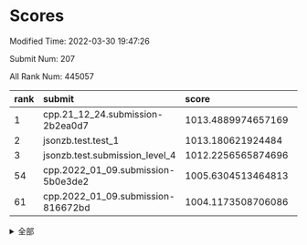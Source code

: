 # Scores

Modified Time: 2022-03-30 19:47:26

Submit Num: 207

All Rank Num: 445057

| rank |               submit               |       score        |       sigma        | pk_num |
| :--- | :--------------------------------- | :----------------- | :----------------- | :----- |
| 1    | cpp.21_12_24.submission-2b2ea0d7   | 1013.4889974657169 | 0.8003002753934388 | 8600   |
| 2    | jsonzb.test.test_1                 | 1013.180621924484  | 0.8226735791507075 | 8602   |
| 3    | jsonzb.test.submission_level_4     | 1012.2256565874696 | 0.817991966317698  | 8599   |
| 54   | cpp.2022_01_09.submission-5b0e3de2 | 1005.6304513464813 | 0.7206739019245276 | 8603   |
| 61   | cpp.2022_01_09.submission-816672bd | 1004.1173508706086 | 0.7160725256151502 | 8600   |


<details>
<summary>全部</summary>

| rank |                 submit                 |       score        |       sigma        | pk_num |
| :--- | :------------------------------------- | :----------------- | :----------------- | :----- |
| 1    | cpp.21_12_24.submission-2b2ea0d7       | 1013.4889974657169 | 0.8003002753934388 | 8600   |
| 2    | jsonzb.test.test_1                     | 1013.180621924484  | 0.8226735791507075 | 8602   |
| 3    | jsonzb.test.submission_level_4         | 1012.2256565874696 | 0.817991966317698  | 8599   |
| 4    | gobigger.level_3.submission_level_3_33 | 1011.9218934647702 | 0.7768355831409633 | 8599   |
| 5    | gobigger.level_3.submission_level_3_5  | 1011.7030168901128 | 0.7670171745523781 | 8596   |
| 6    | gobigger.level_3.submission_level_3_3  | 1011.4971377583392 | 0.7650518021507585 | 8603   |
| 7    | gobigger.level_3.submission_level_3_39 | 1011.4438409242932 | 0.7561987329489511 | 8603   |
| 8    | gobigger.level_3.submission_level_3_11 | 1011.0819579244861 | 0.7707927399592943 | 8604   |
| 9    | gobigger.level_3.submission_level_3_29 | 1011.0375642712447 | 0.7575536578831032 | 8600   |
| 10   | gobigger.level_3.submission_level_3_4  | 1011.0284072069117 | 0.7585317392857167 | 8604   |
| 11   | gobigger.level_3.submission_level_3_17 | 1010.9398064002307 | 0.774262619278529  | 8596   |
| 12   | gobigger.level_3.submission_level_3_18 | 1010.8967351870496 | 0.7583225267627864 | 8607   |
| 13   | gobigger.level_3.submission_level_3_40 | 1010.8500522081924 | 0.7711697760787065 | 8601   |
| 14   | gobigger.level_3.submission_level_3_32 | 1010.588996801326  | 0.7574225166235022 | 8602   |
| 15   | gobigger.level_3.submission_level_3_44 | 1010.5163119890581 | 0.7649622231420907 | 8597   |
| 16   | gobigger.level_3.submission_level_3_15 | 1010.4706450023039 | 0.7495561508384355 | 8602   |
| 17   | gobigger.level_3.submission_level_3_22 | 1010.3443325145745 | 0.774943723368973  | 8597   |
| 18   | gobigger.level_3.submission_level_3_13 | 1010.2500174646856 | 0.7623820406559986 | 8599   |
| 19   | gobigger.level_3.submission_level_3_8  | 1010.1437920860836 | 0.7456998157819418 | 8599   |
| 20   | gobigger.level_3.submission_level_3_24 | 1010.1346675006745 | 0.7537013142966311 | 8596   |
| 21   | gobigger.level_3.submission_level_3_6  | 1010.100994113589  | 0.7620902931507995 | 8597   |
| 22   | gobigger.level_3.submission_level_3_49 | 1010.0972601184163 | 0.729910016177927  | 8600   |
| 23   | gobigger.level_3.submission_level_3_41 | 1010.0045652704267 | 0.7672225245449957 | 8602   |
| 24   | gobigger.level_3.submission_level_3_19 | 1009.9548230111958 | 0.7333505608140222 | 8601   |
| 25   | gobigger.level_3.submission_level_3_2  | 1009.9119095277532 | 0.7456361338989115 | 8597   |
| 26   | gobigger.level_3.submission_level_3_42 | 1009.8742085183851 | 0.7458718666368725 | 8599   |
| 27   | gobigger.level_3.submission_level_3_0  | 1009.8670656413068 | 0.7783281774730888 | 8602   |
| 28   | gobigger.level_3.submission_level_3_36 | 1009.8640591450633 | 0.7591944452901541 | 8605   |
| 29   | gobigger.level_3.submission_level_3_35 | 1009.8323585664947 | 0.7711127800788415 | 8599   |
| 30   | gobigger.level_3.submission_level_3_34 | 1009.8138630421194 | 0.7573270971498409 | 8599   |
| 31   | gobigger.level_3.submission_level_3_37 | 1009.7907618047523 | 0.7502809181664438 | 8601   |
| 32   | gobigger.level_3.submission_level_3_46 | 1009.7745825736883 | 0.7411333398289588 | 8601   |
| 33   | gobigger.level_3.submission_level_3_9  | 1009.7257955778198 | 0.7560591764403578 | 8597   |
| 34   | gobigger.level_3.submission_level_3_26 | 1009.7195233130012 | 0.7592476983872122 | 8604   |
| 35   | gobigger.level_3.submission_level_3_25 | 1009.6776093596548 | 0.7703489170248055 | 8599   |
| 36   | gobigger.level_3.submission_level_3_23 | 1009.5924753964202 | 0.750794506340748  | 8607   |
| 37   | gobigger.level_3.submission_level_3_21 | 1009.5468625687835 | 0.7343009555843074 | 8595   |
| 38   | gobigger.level_3.submission_level_3_43 | 1009.5371094030064 | 0.7425230513001138 | 8600   |
| 39   | gobigger.level_3.submission_level_3_47 | 1009.5349910435551 | 0.7620837564044511 | 8600   |
| 40   | gobigger.level_3.submission_level_3_7  | 1009.449621048501  | 0.7782810604841583 | 8595   |
| 41   | gobigger.level_3.submission_level_3_28 | 1009.3874039910927 | 0.7595021879281624 | 8600   |
| 42   | gobigger.level_3.submission_level_3_12 | 1009.3397967259086 | 0.7398415682787409 | 8598   |
| 43   | gobigger.level_3.submission_level_3_20 | 1009.3308704634085 | 0.7401105725274594 | 8597   |
| 44   | gobigger.level_3.submission_level_3_31 | 1009.2152602789001 | 0.7602607575002119 | 8598   |
| 45   | gobigger.level_3.submission_level_3_30 | 1009.1923915482134 | 0.7417986724516101 | 8600   |
| 46   | gobigger.level_3.submission_level_3_14 | 1009.0759070512147 | 0.7390870449689972 | 8596   |
| 47   | gobigger.level_3.submission_level_3_38 | 1009.0606312355204 | 0.7556493003065652 | 8603   |
| 48   | gobigger.level_3.submission_level_3_1  | 1009.0471819351425 | 0.7292346116814046 | 8596   |
| 49   | gobigger.level_3.submission_level_3_10 | 1008.996387966061  | 0.7565573866008741 | 8599   |
| 50   | gobigger.level_3.submission_level_3_48 | 1008.8283226739148 | 0.7289252793764303 | 8605   |
| 51   | gobigger.level_3.submission_level_3_45 | 1008.8215830253217 | 0.7398693599693655 | 8604   |
| 52   | gobigger.level_3.submission_level_3_27 | 1008.7067904354546 | 0.7566044632959188 | 8602   |
| 53   | gobigger.level_3.submission_level_3_16 | 1008.573638617941  | 0.7451665895866337 | 8598   |
| 54   | cpp.2022_01_09.submission-5b0e3de2     | 1005.6304513464813 | 0.7206739019245276 | 8603   |
| 55   | gobigger.level_1.submission_level_1_32 | 1004.8000733276479 | 0.7110718926042269 | 8602   |
| 56   | gobigger.level_1.submission_level_1_8  | 1004.7156184248596 | 0.7210715413561477 | 8604   |
| 57   | gobigger.level_1.submission_level_1_5  | 1004.6131994400785 | 0.7211560321413768 | 8602   |
| 58   | gobigger.level_1.submission_level_1_11 | 1004.5903674785917 | 0.7077733278463703 | 8598   |
| 59   | gobigger.level_1.submission_level_1_0  | 1004.1695863697099 | 0.7179234400535752 | 8599   |
| 60   | gobigger.level_1.submission_level_1_20 | 1004.1318817689147 | 0.7170623141332068 | 8592   |
| 61   | cpp.2022_01_09.submission-816672bd     | 1004.1173508706086 | 0.7160725256151502 | 8600   |
| 62   | gobigger.level_1.submission_level_1_28 | 1004.087518018238  | 0.7173388522462372 | 8602   |
| 63   | gobigger.level_1.submission_level_1_42 | 1004.0869327003808 | 0.7167874144740214 | 8603   |
| 64   | gobigger.level_1.submission_level_1_16 | 1004.0853868957421 | 0.7142350768881057 | 8601   |
| 65   | gobigger.level_1.submission_level_1_31 | 1003.9765113158197 | 0.717389653952638  | 8607   |
| 66   | gobigger.level_1.submission_level_1_30 | 1003.9496890200181 | 0.7118502543245835 | 8604   |
| 67   | gobigger.level_1.submission_level_1_23 | 1003.9288820813525 | 0.7130555380497205 | 8599   |
| 68   | gobigger.level_1.submission_level_1_27 | 1003.9222452150549 | 0.7213427832593202 | 8601   |
| 69   | gobigger.level_1.submission_level_1_14 | 1003.8833571653421 | 0.7107902006994861 | 8600   |
| 70   | gobigger.level_1.submission_level_1_43 | 1003.8461639143735 | 0.720731690896769  | 8599   |
| 71   | gobigger.level_1.submission_level_1_15 | 1003.8396791626709 | 0.7137653000023395 | 8597   |
| 72   | gobigger.level_1.submission_level_1_34 | 1003.801179369153  | 0.70483405317881   | 8604   |
| 73   | gobigger.level_1.submission_level_1_1  | 1003.5505328141019 | 0.7252443761136821 | 8599   |
| 74   | gobigger.level_1.submission_level_1_45 | 1003.3718211679811 | 0.7223683480925732 | 8600   |
| 75   | gobigger.level_1.submission_level_1_41 | 1003.3430800095052 | 0.7228398098023964 | 8598   |
| 76   | gobigger.level_1.submission_level_1_48 | 1003.3154437688073 | 0.7121115503969253 | 8600   |
| 77   | gobigger.level_1.submission_level_1_49 | 1003.2606684655874 | 0.7266017726723404 | 8606   |
| 78   | gobigger.level_1.submission_level_1_39 | 1003.2450123250089 | 0.7215290782237431 | 8601   |
| 79   | gobigger.level_1.submission_level_1_26 | 1003.2389914181579 | 0.7120369733347526 | 8598   |
| 80   | gobigger.level_1.submission_level_1_46 | 1003.2234626240391 | 0.7248769280019242 | 8593   |
| 81   | gobigger.level_1.submission_level_1_17 | 1003.1835067996254 | 0.7039811850812415 | 8600   |
| 82   | gobigger.level_1.submission_level_1_12 | 1003.1742513950098 | 0.7189855640345438 | 8604   |
| 83   | gobigger.level_1.submission_level_1_18 | 1003.1700770694265 | 0.7213214366197663 | 8602   |
| 84   | gobigger.level_1.submission_level_1_10 | 1003.0584162319559 | 0.7167145615504077 | 8600   |
| 85   | gobigger.level_1.submission_level_1_19 | 1003.0094668080885 | 0.7087227925240291 | 8596   |
| 86   | gobigger.level_1.submission_level_1_9  | 1002.9889303460957 | 0.7235776248791776 | 8598   |
| 87   | gobigger.level_1.submission_level_1_29 | 1002.965238819267  | 0.7070863720188931 | 8597   |
| 88   | gobigger.level_1.submission_level_1_24 | 1002.9481276808674 | 0.7046526590916363 | 8602   |
| 89   | gobigger.level_1.submission_level_1_33 | 1002.9360491626499 | 0.712226870555391  | 8601   |
| 90   | gobigger.level_1.submission_level_1_44 | 1002.9227946654603 | 0.726302636400251  | 8596   |
| 91   | gobigger.level_1.submission_level_1_47 | 1002.8957660859579 | 0.7165957999991389 | 8601   |
| 92   | gobigger.level_1.submission_level_1_4  | 1002.8894164522952 | 0.7155720309217215 | 8603   |
| 93   | gobigger.level_1.submission_level_1_36 | 1002.7781123755706 | 0.7189658134941602 | 8604   |
| 94   | gobigger.level_1.submission_level_1_25 | 1002.7388481286887 | 0.7189859192282843 | 8596   |
| 95   | gobigger.level_1.submission_level_1_38 | 1002.6826693926788 | 0.7204267050414521 | 8595   |
| 96   | gobigger.level_1.submission_level_1_40 | 1002.6492480603273 | 0.7227773699611659 | 8598   |
| 97   | gobigger.level_1.submission_level_1_7  | 1002.6096626490682 | 0.712930407534819  | 8601   |
| 98   | gobigger.level_1.submission_level_1_21 | 1002.5831911868971 | 0.7119742562226803 | 8603   |
| 99   | gobigger.level_1.submission_level_1_2  | 1002.5455950981724 | 0.7152603503861596 | 8602   |
| 100  | gobigger.level_1.submission_level_1_6  | 1002.4791972051033 | 0.7144952738591451 | 8600   |
| 101  | gobigger.level_1.submission_level_1_37 | 1002.4048016037384 | 0.7055164803759081 | 8603   |
| 102  | gobigger.level_1.submission_level_1_22 | 1002.3340375258931 | 0.7185044452834204 | 8603   |
| 103  | gobigger.level_1.submission_level_1_13 | 1002.3075151126484 | 0.7158022728777814 | 8598   |
| 104  | gobigger.level_1.submission_level_1_35 | 1002.0520652020926 | 0.7095159138741973 | 8601   |
| 105  | gobigger.level_1.submission_level_1_3  | 1001.8522381166636 | 0.699582090554699  | 8598   |
| 106  | gobigger.random.submission_random_12   | 997.0106914059755  | 0.7059560851122766 | 8599   |
| 107  | gobigger.random.submission_random_44   | 996.994807893833   | 0.7105323021431655 | 8598   |
| 108  | gobigger.random.submission_random_10   | 996.958378123879   | 0.7028496626342516 | 8602   |
| 109  | gobigger.random.submission_random_31   | 996.7381601128068  | 0.7118834967528092 | 8601   |
| 110  | gobigger.random.submission_random_1    | 996.5954286452239  | 0.7107939286069503 | 8608   |
| 111  | gobigger.random.submission_random_16   | 996.5276430401931  | 0.7155722027121819 | 8599   |
| 112  | gobigger.random.submission_random_7    | 996.4836534627851  | 0.706095636741608  | 8604   |
| 113  | gobigger.random.submission_random_3    | 996.4815302178333  | 0.7088954082598765 | 8606   |
| 114  | gobigger.random.submission_random_29   | 996.4801266739903  | 0.7031015690075316 | 8599   |
| 115  | gobigger.random.submission_random_32   | 996.4688058709894  | 0.701179689741341  | 8598   |
| 116  | gobigger.random.submission_random_22   | 996.4682610923694  | 0.7045164520809104 | 8606   |
| 117  | gobigger.random.submission_random_46   | 996.4517737341986  | 0.7068737940296564 | 8602   |
| 118  | gobigger.random.submission_random_41   | 996.4055605462132  | 0.7157901764951522 | 8600   |
| 119  | gobigger.random.submission_random_49   | 996.402744288139   | 0.6952474555393187 | 8597   |
| 120  | gobigger.random.submission_random_15   | 996.3898406952233  | 0.7076812783788866 | 8595   |
| 121  | gobigger.random.submission_random_26   | 996.3458564540514  | 0.700894702483171  | 8602   |
| 122  | gobigger.random.submission_random_23   | 996.329316785203   | 0.7092311795907166 | 8600   |
| 123  | gobigger.random.submission_random_36   | 996.2331592976826  | 0.7059443581489083 | 8597   |
| 124  | gobigger.random.submission_random_0    | 996.215869227357   | 0.7008944157813148 | 8594   |
| 125  | gobigger.random.submission_random_47   | 996.2058011728293  | 0.7086776907089112 | 8597   |
| 126  | gobigger.random.submission_random_2    | 996.0960809293363  | 0.7137106317726453 | 8602   |
| 127  | gobigger.random.submission_random_4    | 996.0951552357627  | 0.7165732307941937 | 8596   |
| 128  | gobigger.random.submission_random_5    | 996.0778938712062  | 0.7216198512852834 | 8603   |
| 129  | gobigger.random.submission_random_19   | 995.9754199541854  | 0.704949855764959  | 8603   |
| 130  | gobigger.random.submission_random_9    | 995.9573323272841  | 0.7090669248975663 | 8601   |
| 131  | gobigger.random.submission_random_37   | 995.9417856259241  | 0.704356160843544  | 8596   |
| 132  | gobigger.random.submission_random_8    | 995.9119801510654  | 0.6973448141657809 | 8596   |
| 133  | gobigger.random.submission_random_48   | 995.9088890825631  | 0.7167009628270844 | 8605   |
| 134  | gobigger.random.submission_random_27   | 995.8693932563169  | 0.698264109362534  | 8599   |
| 135  | gobigger.random.submission_random_30   | 995.8482417375413  | 0.7157465796348298 | 8599   |
| 136  | gobigger.random.submission_random_35   | 995.7484266106503  | 0.7084120941538279 | 8600   |
| 137  | gobigger.random.submission_random_25   | 995.7347560672115  | 0.7196942110557737 | 8599   |
| 138  | gobigger.random.submission_random_18   | 995.7077344023473  | 0.7185189248640066 | 8596   |
| 139  | gobigger.random.submission_random_39   | 995.6052891751548  | 0.7030821865915771 | 8600   |
| 140  | gobigger.random.submission_random_17   | 995.5968027423285  | 0.7109037319996623 | 8602   |
| 141  | gobigger.random.submission_random_43   | 995.5052688835945  | 0.7228336860295967 | 8598   |
| 142  | gobigger.random.submission_random_6    | 995.5036499468389  | 0.6986560883960757 | 8597   |
| 143  | gobigger.random.submission_random_34   | 995.4972362760387  | 0.7095862123142653 | 8604   |
| 144  | gobigger.random.submission_random_38   | 995.4862511324499  | 0.7241027238408787 | 8597   |
| 145  | gobigger.random.submission_random_20   | 995.4733474106305  | 0.7258651691057155 | 8600   |
| 146  | gobigger.random.submission_random_13   | 995.4592921921611  | 0.7065270233668267 | 8605   |
| 147  | gobigger.random.submission_random_42   | 995.4017080812232  | 0.7197539219865777 | 8601   |
| 148  | gobigger.random.submission_random_11   | 995.3753632542011  | 0.7112280390959212 | 8599   |
| 149  | gobigger.random.submission_random_45   | 995.3572773884387  | 0.7032407251250293 | 8602   |
| 150  | gobigger.random.submission_random_24   | 995.3384749669291  | 0.6970183330955945 | 8596   |
| 151  | gobigger.random.submission_random_21   | 995.282651508907   | 0.7158842164039259 | 8599   |
| 152  | gobigger.random.submission_random_14   | 995.2442084492811  | 0.71913567178371   | 8602   |
| 153  | gobigger.random.submission_random_40   | 995.1700253736905  | 0.7125524478190945 | 8596   |
| 154  | gobigger.random.submission_random_28   | 995.0926545091376  | 0.7022794312689475 | 8596   |
| 155  | gobigger.random.submission_random_33   | 995.0773661990809  | 0.7132940617437789 | 8602   |
| 156  | gobigger.level_2.submission_level_2_42 | 993.7877456083833  | 0.7409959842796036 | 8601   |
| 157  | gobigger.level_2.submission_level_2_38 | 993.5549539247987  | 0.7552252613640646 | 8603   |
| 158  | gobigger.level_2.submission_level_2_46 | 993.4803343190194  | 0.7308752437025918 | 8595   |
| 159  | gobigger.level_2.submission_level_2_13 | 993.3892883900613  | 0.748268029577339  | 8600   |
| 160  | gobigger.level_2.submission_level_2_47 | 993.2593325319926  | 0.7357779653856341 | 8602   |
| 161  | gobigger.level_2.submission_level_2_30 | 993.2415147537814  | 0.7392081711498144 | 8602   |
| 162  | gobigger.level_2.submission_level_2_31 | 993.1043111550841  | 0.7572778798974253 | 8600   |
| 163  | gobigger.level_2.submission_level_2_45 | 992.9850441642702  | 0.7316795842004751 | 8592   |
| 164  | gobigger.level_2.submission_level_2_35 | 992.9044839329451  | 0.7262319729382853 | 8602   |
| 165  | gobigger.level_2.submission_level_2_5  | 992.8643807361998  | 0.7294451401715797 | 8601   |
| 166  | gobigger.level_2.submission_level_2_6  | 992.8191176067293  | 0.7375386526472724 | 8598   |
| 167  | gobigger.level_2.submission_level_2_8  | 992.7646327920991  | 0.7399108650206827 | 8602   |
| 168  | gobigger.level_2.submission_level_2_33 | 992.7546099666665  | 0.7278707467691162 | 8600   |
| 169  | gobigger.level_2.submission_level_2_23 | 992.6838106256246  | 0.7344919956920598 | 8603   |
| 170  | gobigger.level_2.submission_level_2_18 | 992.6529233219463  | 0.7469856630632011 | 8602   |
| 171  | gobigger.level_2.submission_level_2_20 | 992.5347277966953  | 0.74010457235994   | 8598   |
| 172  | gobigger.level_2.submission_level_2_29 | 992.5335338782472  | 0.7571910950848191 | 8601   |
| 173  | gobigger.level_2.submission_level_2_14 | 992.4899210362829  | 0.7372517138605279 | 8606   |
| 174  | gobigger.level_2.submission_level_2_24 | 992.4447214518133  | 0.75015461163638   | 8602   |
| 175  | gobigger.level_2.submission_level_2_17 | 992.4434865259567  | 0.7361257452351619 | 8595   |
| 176  | gobigger.level_2.submission_level_2_2  | 992.4305050006633  | 0.7462353560175559 | 8600   |
| 177  | gobigger.level_2.submission_level_2_44 | 992.3932635082696  | 0.7371429023668612 | 8600   |
| 178  | gobigger.level_2.submission_level_2_28 | 992.3586791980713  | 0.7400337094153527 | 8599   |
| 179  | gobigger.level_2.submission_level_2_19 | 992.3492170991915  | 0.7512722094928488 | 8601   |
| 180  | gobigger.level_2.submission_level_2_1  | 992.3125947653532  | 0.7539375149147886 | 8606   |
| 181  | gobigger.level_2.submission_level_2_0  | 992.270841914458   | 0.7487816952229411 | 8597   |
| 182  | gobigger.level_2.submission_level_2_4  | 992.1892586449466  | 0.7370401813323477 | 8600   |
| 183  | gobigger.level_2.submission_level_2_36 | 992.0879216063038  | 0.738887354965235  | 8602   |
| 184  | gobigger.level_2.submission_level_2_41 | 992.0484673282546  | 0.73961146932686   | 8600   |
| 185  | gobigger.level_2.submission_level_2_3  | 991.9596848311191  | 0.759390282499182  | 8597   |
| 186  | gobigger.level_2.submission_level_2_25 | 991.9588139799605  | 0.7449116714040837 | 8601   |
| 187  | gobigger.level_2.submission_level_2_34 | 991.8926258479726  | 0.7388446569040227 | 8597   |
| 188  | gobigger.level_2.submission_level_2_11 | 991.832320108663   | 0.7660915062071759 | 8599   |
| 189  | gobigger.level_2.submission_level_2_43 | 991.8125905041179  | 0.7612717925331447 | 8601   |
| 190  | gobigger.level_2.submission_level_2_21 | 991.7832954500655  | 0.7438135123471836 | 8598   |
| 191  | gobigger.level_2.submission_level_2_22 | 991.7484748336062  | 0.7644522923266027 | 8603   |
| 192  | gobigger.level_2.submission_level_2_49 | 991.6074671924091  | 0.7424876401058441 | 8594   |
| 193  | gobigger.level_2.submission_level_2_40 | 991.4860327519318  | 0.7392703406031061 | 8604   |
| 194  | gobigger.level_2.submission_level_2_15 | 991.4709085393782  | 0.7597183025508324 | 8604   |
| 195  | gobigger.level_2.submission_level_2_9  | 991.4333258987656  | 0.7425471894958426 | 8602   |
| 196  | gobigger.level_2.submission_level_2_12 | 991.4019213973689  | 0.7470861759557134 | 8597   |
| 197  | gobigger.level_2.submission_level_2_39 | 991.3443664017283  | 0.7720583737554116 | 8605   |
| 198  | gobigger.level_2.submission_level_2_7  | 991.3388349768023  | 0.7495752432546581 | 8594   |
| 199  | gobigger.level_2.submission_level_2_16 | 991.3205090200679  | 0.7473574817966492 | 8603   |
| 200  | gobigger.level_2.submission_level_2_48 | 991.2802360165721  | 0.7481029869703916 | 8606   |
| 201  | gobigger.level_2.submission_level_2_10 | 991.2335659434004  | 0.7503742613492294 | 8602   |
| 202  | gobigger.level_2.submission_level_2_32 | 991.2224231807405  | 0.7456318846778031 | 8607   |
| 203  | gobigger.level_2.submission_level_2_26 | 990.8221916391614  | 0.7717575154343979 | 8600   |
| 204  | gobigger.level_2.submission_level_2_27 | 990.7703472201032  | 0.768450669302507  | 8606   |
| 205  | gobigger.level_2.submission_level_2_37 | 990.6490810093808  | 0.7595721897341333 | 8595   |
| 206  | gobigger.none.submission_none_1        | 977.1610635994471  | 1.4634721686343002 | 8598   |
| 207  | gobigger.none.submission_none_0        | 976.5246910321912  | 1.4147439812225329 | 8597   |

</details>